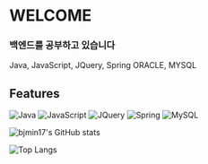 # WELCOME

### 백엔드를 공부하고 있습니다
Java, JavaScript, JQuery, Spring
ORACLE, MYSQL

## Features
<div id="features">
  <img alt="Java" src ="https://img.shields.io/badge/java-007396.svg?&style=for-the-badge&logo=Java&logoColor=White"/>
  <img alt="JavaScript" src ="https://img.shields.io/badge/javascript-F7DF1E?style=for-the-badge&logo=javascript&logoColor=black"/>
  <img alt="JQuery" src ="https://img.shields.io/badge/jquery-0769AD.svg?&style=for-the-badge&logo=JQuery&logoColor=White"/>
  <img alt="Spring" src ="https://img.shields.io/badge/Spring-6DB33F?style=for-the-badge&logo=Spring&logoColor=white"/>
  <img alt="MySQL" src ="https://img.shields.io/badge/mysql-4479A1?style=for-the-badge&logo=mysql&logoColor=white"/>
  


![bjmin17's GitHub stats](https://github-readme-stats.vercel.app/api?username=bjmin17&show_icons=true&include_all_commits=true)

![Top Langs](https://github-readme-stats.vercel.app/api/top-langs/?username=bjmin17&layout=compact)
</div>
